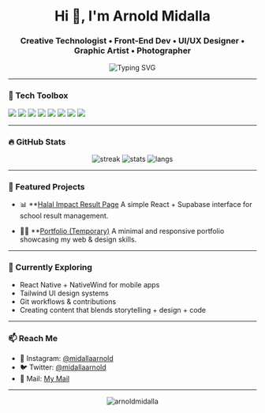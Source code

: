 <!-- GitHub Profile README -->

<h1 align="center">Hi 👋, I'm Arnold Midalla</h1>
<h3 align="center">Creative Technologist • Front-End Dev • UI/UX Designer • Graphic Artist • Photographer</h3>

<p align="center">
  <img src="https://readme-typing-svg.herokuapp.com?font=Fira+Code&duration=2500&pause=1000&color=00F2E0&center=true&width=435&lines=🎓+400L+Computer+Engineering+Student;💻+Building+interactive+UIs+with+React;📷+Creating+with+Pixels+%26+Code;🔧+Always+Learning%2C+Always+Iterating" alt="Typing SVG" />
</p>

---

### 🔧 Tech Toolbox
<p align="left">
  <img src="https://img.shields.io/badge/HTML5-E34F26?style=flat&logo=html5&logoColor=white" />
  <img src="https://img.shields.io/badge/CSS3-1572B6?style=flat&logo=css3&logoColor=white" />
  <img src="https://img.shields.io/badge/JavaScript-F7DF1E?style=flat&logo=javascript&logoColor=black" />
  <img src="https://img.shields.io/badge/React-61DAFB?style=flat&logo=react&logoColor=black" />
  <img src="https://img.shields.io/badge/Tailwind_CSS-38B2AC?style=flat&logo=tailwind-css&logoColor=white" />
  <img src="https://img.shields.io/badge/Supabase-3ECF8E?style=flat&logo=supabase&logoColor=white" />
  <img src="https://img.shields.io/badge/Git-F05032?style=flat&logo=git&logoColor=white" />
  <img src="https://img.shields.io/badge/CapCut-black?style=flat&logo=capcut&logoColor=white" />
</p>

---

### 🔥 GitHub Stats
<p align="center">
  <img src="https://github-readme-streak-stats.herokuapp.com?user=arnoldmidalla&theme=tokyonight&hide_border=true&date_format=M%20j%5B%2C%20Y%5D" alt="streak"/>
  <img src="https://github-readme-stats.vercel.app/api?username=arnoldmidalla&show_icons=true&theme=tokyonight&hide_border=true" alt="stats" />
  <img src="https://github-readme-stats.vercel.app/api/top-langs/?username=arnoldmidalla&layout=compact&theme=tokyonight&hide_border=true" alt="langs" />
</p>

---

### 🧩 Featured Projects
- 📊 **[Halal Impact Result Page](https://github.com/ArnoldMidalla/Halal-results)
  A simple React + Supabase interface for school result management.
  
- 🧑‍💻 **[Portfolio (Temporary)](https://github.com/ArnoldMidalla/My-Portfolio)
  A minimal and responsive portfolio showcasing my web & design skills.

---

### 🎯 Currently Exploring
- React Native + NativeWind for mobile apps  
- Tailwind UI design systems  
- Git workflows & contributions  
- Creating content that blends storytelling + design + code  

---

### 📫 Reach Me
- 📸 Instagram: [@midallaarnold](https://instagram.com/midallaarnold)  
- 🐦 Twitter: [@midallaarnold](https://twitter.com/midallaarnold)
- 📨 Mail: [My Mail](mailto:midallaarnold@gmail.com)

---

<p align="center">
  <img src="https://komarev.com/ghpvc/?username=arnoldmidalla&label=Profile%20views&color=0e75b6&style=flat" alt="arnoldmidalla" />
</p>
